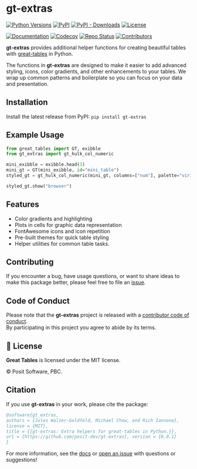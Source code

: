# gt-extras 

[![Python Versions](https://img.shields.io/pypi/pyversions/great_tables.svg)](https://pypi.python.org/pypi/gt-extras)
[![PyPI](https://img.shields.io/pypi/v/gt-extras)](https://pypi.org/project/gt-extras/)
[![PyPI - Downloads](https://img.shields.io/pypi/dm/gt-extras)](https://pypistats.org/packages/gt-extras)
[![License](https://img.shields.io/github/license/posit-dev/gt-extras)](https://github.com/posit-dev/gt-extras/blob/main/LICENSE)


<!-- [![CI Build](https://github.com/posit-dev/gt-extras/actions/workflows/ci-tests.yaml/badge.svg)](https://github.com/posit-dev/gt-extras/actions/workflows/ci-tests.yaml) -->
[![Documentation](https://img.shields.io/badge/docs-project_website-blue.svg)](https://posit-dev.github.io/gt-extras)
[![Codecov](https://codecov.io/gh/posit-dev/gt-extras/branch/main/graph/badge.svg)](https://codecov.io/gh/posit-dev/gt-extras)
[![Repo Status](https://www.repostatus.org/badges/latest/wip.svg)](https://www.repostatus.org/#wip)
[![Contributors](https://img.shields.io/github/contributors/posit-dev/gt-extras)](https://github.com/posit-dev/gt-extras/graphs/contributors)



**gt-extras** provides additional helper functions for creating beautiful tables with [great-tables](https://posit-dev.github.io/great-tables/) in Python.

The functions in **gt-extras** are designed to make it easier to add advanced styling, icons, color gradients, and other enhancements to your tables. We wrap up common patterns and boilerplate so you can focus on your data and presentation.

## Installation
Install the latest release from PyPI: ```pip install gt-extras ```

## Example Usage

```python
from great_tables import GT, exibble
from gt_extras import gt_hulk_col_numeric

mini_exibble = exibble.head(3)
mini_gt = GT(mini_exibble, id="mini_table")
styled_gt = gt_hulk_col_numeric(mini_gt, columns=["num"], palette="viridis", alpha=0.2)

styled_gt.show("browser")
```

## Features

- Color gradients and highlighting
- Plots in cells for graphic data representation
- FontAwesome icons and icon repetition
- Pre-built themes for quick table styling
- Helper utilities for common table tasks.
    
## Contributing
If you encounter a bug, have usage questions, or want to share ideas to make this package better, please feel free to file an [issue](https://github.com/posit-dev/gt-extras/issues).

## Code of Conduct
Please note that the **gt-extras** project is released with a [contributor code of conduct](https://www.contributor-covenant.org/version/2/1/code_of_conduct/).<br>By participating in this project you agree to abide by its terms.


## 📄 License

**Great Tables** is licensed under the MIT license.

© Posit Software, PBC.

## Citation
If you use **gt-extras** in your work, please cite the package:

```bibtex
@software{gt_extras,
authors = {Jules Walzer-Goldfeld, Michael Chow, and Rich Iannone},
license = {MIT},
title = {{gt-extras: Extra helpers for great-tables in Python.}},
url = {https://github.com/posit-dev/gt-extras}, version = {0.0.1}
}
``` 

For more information, see the [docs](https://posit-dev.github.io/gt-extras/reference) or [open an issue](https://github.com/posit-dev/gt-extras/issues) with questions or suggestions!
